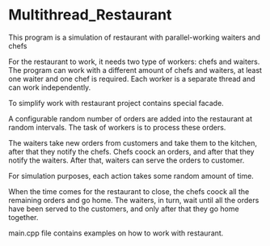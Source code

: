 # Multithread_Restaurant
This program is a simulation of restaurant with parallel-working waiters and chefs

For the restaurant to work, it needs two type of workers: chefs and waiters. The program can work with a different amount of chefs and waiters, at least one waiter and one chef is required. Each worker is a separate thread and can work independently.

To simplify work with restaurant project contains special facade.

A configurable random number of orders are added into the restaurant at random intervals. The task of workers is to process these orders.

The waiters take new orders from customers and take them to the kitchen, after that they notify the chefs. Chefs coock an orders, and after that they notify the waiters. After that, waiters can serve the orders to customer.

For simulation purposes, each action takes some random amount of time.

When the time comes for the restaurant to close, the chefs coock all the remaining orders and go home. The waiters, in turn, wait until all the orders have been served to the customers, and only after that they go home together.

main.cpp file contains examples on how to work with restaurant.
